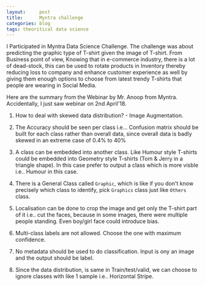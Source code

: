 ```yaml
---
layout:     post
title:      Myntra challenge
categories: blog  
tags: theoritical data science
---
```


I Participated in Myntra Data Science Challenge. The challenge was about predicting the graphic type of T-shirt given the image of T-shirt. From Business point of view, Knowing that in e-commerce industry, there is a lot of dead-stock, this can be used to rotate products in Inventory thereby reducing loss to company and enhance customer experience as well by giving them enough options to choose from latest trendy T-shirts that people are wearing in Social Media.

<!--more-->

Here are the summary from the Webinar by Mr. Anoop from Myntra. Accidentally, I just saw webinar on 2nd April'18.


1. How to deal with skewed data distribution? - Image Augmentation.

2. The Accuracy should be seen per class i.e... Confusion matrix should be built for each class rather than overall data, since overall data is badly skewed in an extreme case of 0.4% to 40%

3. A class can be embedded into another class. Like Humour style T-shirts could be embedded into Geometry style T-shirts (Tom & Jerry in a triangle shape). In this case prefer to output a class which is more visble i.e.. Humour in this case.

4. There is a General Class called `Graphic`, which is like if you don't know precisely which class to identify, pick `Graphics` class just like `Others` class.

5. Localisation can be done to crop the image and get only the T-shirt part of it i.e.. cut the faces, because in some images, there were multiple people standing. Even boy/girl face could introduce bias.

6. Multi-class labels are not allowed. Choose the one with maximum confidence.

7. No metadata should be used to do classification. Input is ony an image and the output should be label.

8. Since the data distribution, is same in Train/test/valid, we can choose to ignore classes with like 1 sample i.e.. Horizontal Stripe.








